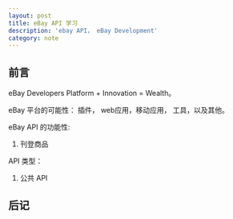 ```yaml
---
layout: post
title: eBay API 学习
description: 'ebay API， eBay Development'
category: note
---
```


## 前言

eBay Developers Platform + Innovation = Wealth。

eBay 平台的可能性： 插件， web应用，移动应用， 工具，以及其他。

eBay API 的功能性: 

1. 刊登商品

API 类型： 

1. 公共 API

## 后记

